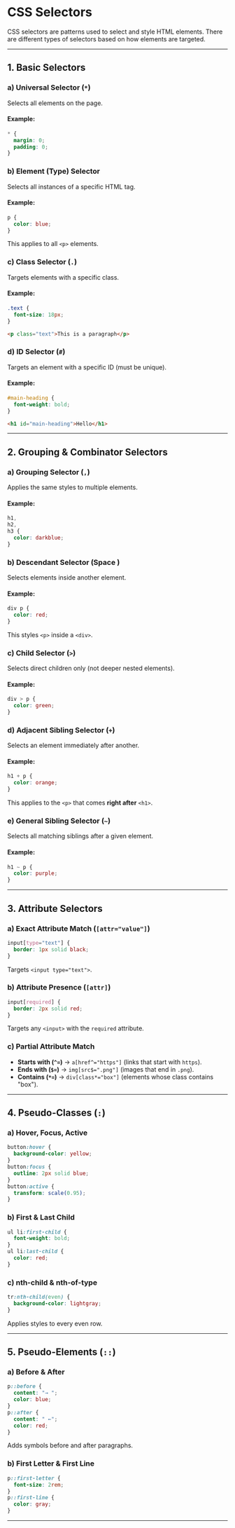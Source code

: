 # CSS Selectors

CSS selectors are patterns used to select and style HTML elements. There are different types of selectors based on how elements are targeted.

---

## **1. Basic Selectors**

### **a) Universal Selector (`*`)**

Selects all elements on the page.

#### Example:

```css
* {
  margin: 0;
  padding: 0;
}
```

### **b) Element (Type) Selector**

Selects all instances of a specific HTML tag.

#### Example:

```css
p {
  color: blue;
}
```

This applies to all `<p>` elements.

### **c) Class Selector (`.`)**

Targets elements with a specific class.

#### Example:

```css
.text {
  font-size: 18px;
}
```

```html
<p class="text">This is a paragraph</p>
```

### **d) ID Selector (`#`)**

Targets an element with a specific ID (must be unique).

#### Example:

```css
#main-heading {
  font-weight: bold;
}
```

```html
<h1 id="main-heading">Hello</h1>
```

---

## **2. Grouping & Combinator Selectors**

### **a) Grouping Selector (`,`)**

Applies the same styles to multiple elements.

#### Example:

```css
h1,
h2,
h3 {
  color: darkblue;
}
```

### **b) Descendant Selector (Space )**

Selects elements inside another element.

#### Example:

```css
div p {
  color: red;
}
```

This styles `<p>` inside a `<div>`.

### **c) Child Selector (`>`)**

Selects direct children only (not deeper nested elements).

#### Example:

```css
div > p {
  color: green;
}
```

### **d) Adjacent Sibling Selector (`+`)**

Selects an element immediately after another.

#### Example:

```css
h1 + p {
  color: orange;
}
```

This applies to the `<p>` that comes **right after** `<h1>`.

### **e) General Sibling Selector (`~`)**

Selects all matching siblings after a given element.

#### Example:

```css
h1 ~ p {
  color: purple;
}
```

---

## **3. Attribute Selectors**

### **a) Exact Attribute Match (`[attr="value"]`)**

```css
input[type="text"] {
  border: 1px solid black;
}
```

Targets `<input type="text">`.

### **b) Attribute Presence (`[attr]`)**

```css
input[required] {
  border: 2px solid red;
}
```

Targets any `<input>` with the `required` attribute.

### **c) Partial Attribute Match**

- **Starts with (`^=`)** → `a[href^="https"]` (links that start with `https`).
- **Ends with (`$=`)** → `img[src$=".png"]` (images that end in `.png`).
- **Contains (`*=`)** → `div[class*="box"]` (elements whose class contains "box").

---

## **4. Pseudo-Classes (`:`)**

### **a) Hover, Focus, Active**

```css
button:hover {
  background-color: yellow;
}
button:focus {
  outline: 2px solid blue;
}
button:active {
  transform: scale(0.95);
}
```

### **b) First & Last Child**

```css
ul li:first-child {
  font-weight: bold;
}
ul li:last-child {
  color: red;
}
```

### **c) nth-child & nth-of-type**

```css
tr:nth-child(even) {
  background-color: lightgray;
}
```

Applies styles to every even row.

---

## **5. Pseudo-Elements (`::`)**

### **a) Before & After**

```css
p::before {
  content: "→ ";
  color: blue;
}
p::after {
  content: " ←";
  color: red;
}
```

Adds symbols before and after paragraphs.

### **b) First Letter & First Line**

```css
p::first-letter {
  font-size: 2rem;
}
p::first-line {
  color: gray;
}
```

---

